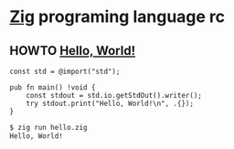 # [Zig][] programing language rc

[zig]: https://github.com/ziglang/zig

## HOWTO [Hello, World!][]

```zig
const std = @import("std");

pub fn main() !void {
    const stdout = std.io.getStdOut().writer();
    try stdout.print("Hello, World!\n", .{});
}
```

```sh
$ zig run hello.zig
Hello, World!
```

[hello, world!]: https://ziglang.org/documentation/master/#Hello-World

